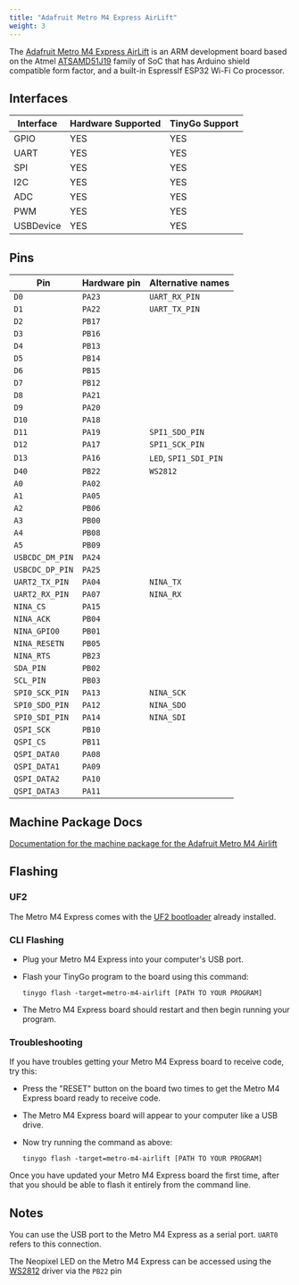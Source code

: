 ```yaml
---
title: "Adafruit Metro M4 Express AirLift"
weight: 3
---
```


The [Adafruit Metro M4 Express AirLift](https://www.adafruit.com/product/4000) is an ARM development board based on the Atmel [ATSAMD51J19](https://www.microchip.com/wwwproducts/en/ATSAMD51J19) family of SoC that has Arduino shield compatible form factor, and a built-in EspressIf ESP32 Wi-Fi Co processor.

## Interfaces

| Interface | Hardware Supported | TinyGo Support |
| --------- | ------------- | ----- |
| GPIO      | YES | YES |
| UART      | YES | YES |
| SPI       | YES | YES |
| I2C       | YES | YES |
| ADC       | YES | YES |
| PWM       | YES | YES |
| USBDevice | YES | YES |

## Pins

| Pin               | Hardware pin | Alternative names |
| ----------------- | ------------ | ----------------- |
| `D0`              | `PA23`       | `UART_RX_PIN`     |
| `D1`              | `PA22`       | `UART_TX_PIN`     |
| `D2`              | `PB17`       |                   |
| `D3`              | `PB16`       |                   |
| `D4`              | `PB13`       |                   |
| `D5`              | `PB14`       |                   |
| `D6`              | `PB15`       |                   |
| `D7`              | `PB12`       |                   |
| `D8`              | `PA21`       |                   |
| `D9`              | `PA20`       |                   |
| `D10`             | `PA18`       |                   |
| `D11`             | `PA19`       | `SPI1_SDO_PIN`    |
| `D12`             | `PA17`       | `SPI1_SCK_PIN`    |
| `D13`             | `PA16`       | `LED`, `SPI1_SDI_PIN` |
| `D40`             | `PB22`       | `WS2812`          |
| `A0`              | `PA02`       |                   |
| `A1`              | `PA05`       |                   |
| `A2`              | `PB06`       |                   |
| `A3`              | `PB00`       |                   |
| `A4`              | `PB08`       |                   |
| `A5`              | `PB09`       |                   |
| `USBCDC_DM_PIN`   | `PA24`       |                   |
| `USBCDC_DP_PIN`   | `PA25`       |                   |
| `UART2_TX_PIN`    | `PA04`       | `NINA_TX`         |
| `UART2_RX_PIN`    | `PA07`       | `NINA_RX`         |
| `NINA_CS`         | `PA15`       |                   |
| `NINA_ACK`        | `PB04`       |                   |
| `NINA_GPIO0`      | `PB01`       |                   |
| `NINA_RESETN`     | `PB05`       |                   |
| `NINA_RTS`        | `PB23`       |                   |
| `SDA_PIN`         | `PB02`       |                   |
| `SCL_PIN`         | `PB03`       |                   |
| `SPI0_SCK_PIN`    | `PA13`       | `NINA_SCK`        |
| `SPI0_SDO_PIN`    | `PA12`       | `NINA_SDO`        |
| `SPI0_SDI_PIN`    | `PA14`       | `NINA_SDI`        |
| `QSPI_SCK`        | `PB10`       |                   |
| `QSPI_CS`         | `PB11`       |                   |
| `QSPI_DATA0`      | `PA08`       |                   |
| `QSPI_DATA1`      | `PA09`       |                   |
| `QSPI_DATA2`      | `PA10`       |                   |
| `QSPI_DATA3`      | `PA11`       |                   |

## Machine Package Docs

[Documentation for the machine package for the Adafruit Metro M4 Airlift](../machine/metro-m4-airlift)

## Flashing

### UF2

The Metro M4 Express comes with the [UF2 bootloader](https://github.com/Microsoft/uf2) already installed.

### CLI Flashing

- Plug your Metro M4 Express into your computer's USB port.
- Flash your TinyGo program to the board using this command:

    ```shell
    tinygo flash -target=metro-m4-airlift [PATH TO YOUR PROGRAM]
    ```

- The Metro M4 Express board should restart and then begin running your program.

### Troubleshooting

If you have troubles getting your Metro M4 Express board to receive code, try this:

- Press the "RESET" button on the board two times to get the Metro M4 Express board ready to receive code.
- The Metro M4 Express board will appear to your computer like a USB drive.
- Now try running the command as above:

    ```shell
    tinygo flash -target=metro-m4-airlift [PATH TO YOUR PROGRAM]
    ```

Once you have updated your Metro M4 Express board the first time, after that you should be able to flash it entirely from the command line.

## Notes

You can use the USB port to the Metro M4 Express as a serial port. `UART0` refers to this connection.

The Neopixel LED on the Metro M4 Express can be accessed using the [WS2812](https://pkg.go.dev/tinygo.org/x/drivers/ws2812) driver via the `PB22` pin
